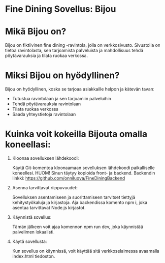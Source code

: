 # Fine Dining Sovellus: Bijou

# Mikä Bijou on?

Bijou on fiktiivinen fine dining -ravintola, jolla on verkkosivusto. Sivustolla on tietoa ravintolasta, sen tarjoamista palveluista ja mahdollisuus tehdä pöytävarauksia ja tilata ruokaa verkossa.

# Miksi Bijou on hyödyllinen?

Bijou on hyödyllinen, koska se tarjoaa asiakkaille helpon ja kätevän tavan:

- Tutustua ravintolaan ja sen tarjoamiin palveluihin
- Tehdä pöytävarauksia ravintolaan
- Tilata ruokaa verkossa
- Saada yhteystietoja ravintolaan

# Kuinka voit kokeilla Bijouta omalla koneellasi:

1. Kloonaa sovelluksen lähdekoodi:

    Käytä Git-komentoa kloonaamaan sovelluksen lähdekoodi paikalliselle koneellesi. HUOM! Sinun täytyy kopioida front- ja backend. Backendin linkki: https://github.com/onniluova/FineDiningBackend

2. Asenna tarvittavat riippuvuudet:

    Sovelluksen asentamiseen ja suorittamiseen tarvitset tiettyjä kehitystyökaluja ja kirjastoja. Aja backendissa komento npm i, joka asentaa tarvittavat Node.js kirjastot.

3. Käynnistä sovellus:

    Tämän jälkeen voit ajaa komennon npm run dev, joka käynnistää palvelimen lokaalisti.

4. Käytä sovellusta:

    Kun sovellus on käynnissä, voit käyttää sitä verkkoselaimessa avaamalla index.html tiedoston.

